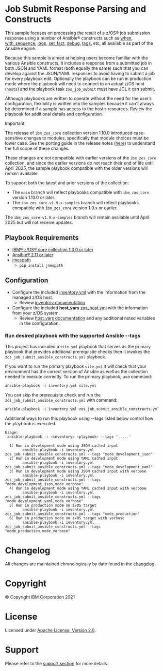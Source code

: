 # Job Submit Response Parsing and Constructs
This sample focuses on processing the result of a z/OS® job submission response
using a number of Ansible® constructs such as
[when](https://docs.ansible.com/ansible/latest/user_guide/playbooks_conditionals.html#conditionals),
[with_sequence](https://docs.ansible.com/ansible/latest/user_guide/playbooks_loops.html#loops),
[loop](https://docs.ansible.com/ansible/latest/user_guide/playbooks_loops.html#loops),
[set_fact](https://docs.ansible.com/ansible/latest/collections/ansible/builtin/set_fact_module.html),
[debug](https://docs.ansible.com/ansible/latest/collections/ansible/builtin/debug_module.html),
[tags](https://docs.ansible.com/ansible/latest/user_guide/playbooks_tags.html),
etc, all available as part of the Ansible engine.

Because this sample is aimed at helping users become familiar with the various
Ansible constructs, it includes a response from a submitted job in both JSON
and YAML format (both equally the same) such that you can develop against
the JSON/YAML responses to avoid having to submit a job for every playbook
edit. Optionally the playbook can be run in production mode where the playbook
will need to connect to an actual z/OS host (`hosts`) and the playbook task
`zos_job_submit` must have JCL it can submit.

Although playbooks are written to operate without the need for the user’s
configuration, flexibility is written into the samples because it can't always
be determined if a sample has access to the host’s resources. Review the
playbook for additional details and configuration.

> [!IMPORTANT]
> The release of `ibm_zos_core` collection version 1.10.0 introduced case-sensitive
> changes to modules, specifically that module choices must be lower case. See the porting
> guide in the release notes
> ([here](https://ibm.github.io/z_ansible_collections_doc/ibm_zos_core/docs/source/release_notes.html#porting-guide))
> to understand the full scope of these changes.
>
> These changes are not compatible with earlier versions of the `ibm_zos_core` collection, 
> and since the earlier versions do not reach their end of life until April 2025, 
> the sample playbook compatible with the older versions will remain available.
>
> To support both the latest and prior versions of the collection: 
> * The `main` branch will reflect playbooks compatible with `ibm_zos_core` version 1.10.0 or later.
> * The `ibm_zos_core-v1.9.x-samples` branch will reflect playbooks compatible with `ibm_zos_core` version 1.9.x or earlier.
> 
> The `ibm_zos_core-v1.9.x-samples` branch will remain available until April 2025 but will not receive updates.
>
>

## Playbook Requirements
- [IBM® z/OS® core collection 1.0.0 or later](https://galaxy.ansible.com/ibm/ibm_zos_core)
- [Ansible® 2.11 or later](https://docs.ansible.com/ansible/latest/installation_guide/intro_installation.html)
- [jmespath](https://pypi.org/project/jmespath/)
    - `pip install jmespath`

## Configuration
- Configure the included [inventory.yml](inventories/inventory.yml) with the
  information from the managed z/OS host.
  - Review [inventory documentation](../../docs/share/zos_core/configure_inventory.md)
- Configure the included **host_vars** [zos_host.yml](inventories/host_vars/zos_host.yml)
  with the information from your z/OS system.
  - Review [host_vars documentation](../../docs/share/zos_core/configure_host_vars.md)
    and any additional noted variables in the configuration.

### Run desired playbook with the supported Ansible --tags
This project has included a `site.yml` playbook that serves as the primary playbook
that provides additional prerequisite checks then it invokes the `zos_job_submit_ansible_constructs.yml`
playbook.

If you want to run the primary playbook `site.yml` it will check that your environment
has the correct version of Ansible as well as the collection needed to execute
correctly. To run the primary playbook, use command:

```bash
ansible-playbook -i inventory.yml site.yml
```

You can skip the prerequisite check and run the `zos_job_submit_ansible_constructs.yml` with
command:

```bash
ansible-playbook -i inventory.yml zos_job_submit_ansible_constructs.yml
```

Additional ways to run this playbook using --tags listed below control how the
playbook is executed.

```bash
Usage:
 ansible-playbook -i <inventory> <playbook> --tags "....."
```

```
  1) Run in development mode using JSON cached input
        ansible-playbook -i inventory.yml zos_job_submit_ansible_constructs.yml --tags "mode_development_json"
  2) Run in development mode using YAML cached input
        ansible-playbook -i inventory.yml zos_job_submit_ansible_constructs.yml --tags "mode_development_yaml"
  3) Run in development mode using JSON cached input with verbose
        ansible-playbook -i inventory.yml zos_job_submit_ansible_constructs.yml --tags "mode_development_json,mode_verbose"
  4) Run in development mode using YAML cached input with verbose
        ansible-playbook -i inventory.yml zos_job_submit_ansible_constructs.yml --tags "mode_development_yaml,mode_verbose"
  5) Run in production mode on z/OS target
        ansible-playbook -i inventory.yml zos_job_submit_ansible_constructs.yml --tags "mode_production"
  6) Run in production mode on z/OS target with verbose
        ansible-playbook -i inventory.yml zos_job_submit_ansible_constructs.yml --tags "mode_production,mode_verbose"
```

# Changelog
All changes are maintained chronologically by date found in the
[changelog](changelog.yml).

# Copyright
© Copyright IBM Corporation 2021

# License
Licensed under [Apache License,
Version 2.0](https://opensource.org/licenses/Apache-2.0).

# Support
Please refer to the [support section](../../../README.md#support) for more
details.
